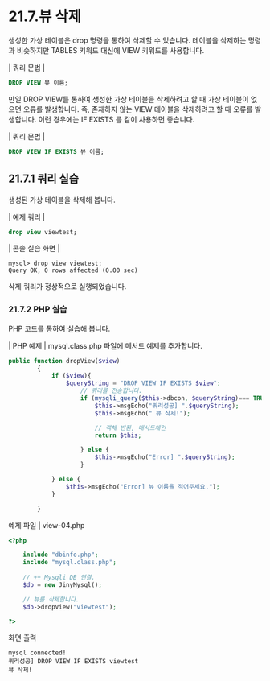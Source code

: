 # 21.7.뷰 삭제 
생성한 가상 테이블은 drop 명령을 통하여 삭제할 수 있습니다. 테이블을 삭제하는 명령 과 비슷하지만 TABLES 키워드 대신에 VIEW 키워드를 사용합니다.  

| 쿼리 문법 | 
```sql
DROP VIEW 뷰 이름; 
```

만일 DROP VIEW를 통하여 생성한 가상 테이블을 삭제하려고 할 때 가상 테이블이 없 으면 오류를 발생합니다. 
즉, 존재하지 않는 VIEW 테이블을 삭제하려고 할 때 오류를 발 생합니다. 이런 경우에는 IF EXISTS 를 같이 사용하면 좋습니다.  

| 쿼리 문법 | 
```sql
DROP VIEW IF EXISTS 뷰 이름; 
```

## 21.7.1 쿼리 실습 
생성된 가상 테이블을 삭제해 봅니다. 

| 예제 쿼리 | 
```sql
drop view viewtest; 
```

| 콘솔 실습 화면 | 
```
mysql> drop view viewtest;
Query OK, 0 rows affected (0.00 sec)

```

삭제 쿼리가 정상적으로 실행되었습니다.  

### 21.7.2 PHP 실습 
PHP 코드를 통하여 실습해 봅니다.  

| PHP 예제 | 
mysql.class.php 파일에 메서드 예제를 추가합니다.  
```php
public function dropView($view)
        {
            if ($view){
                $queryString = "DROP VIEW IF EXISTS $view";
                    // 쿼리를 전송합니다.
                    if (mysqli_query($this->dbcon, $queryString)=== TRUE){
                        $this->msgEcho("쿼리성공] ".$queryString);
                        $this->msgEcho(" 뷰 삭제!");

                        // 객체 반환, 매서드체인
                        return $this; 

                    } else {
                        $this->msgEcho("Error] ".$queryString);
                    }

            } else {
                $this->msgEcho("Error] 뷰 이름을 적어주세요.");
            }

        }

```

예제 파일 | view-04.php 
```php
<?php

	include "dbinfo.php";
	include "mysql.class.php";
 
    // ++ Mysqli DB 연결.
    $db = new JinyMysql();

    // 뷰를 삭제합니다.
    $db->dropView("viewtest");

?>

```

화면 출력 
```
mysql connected!
쿼리성공] DROP VIEW IF EXISTS viewtest
뷰 삭제!

```